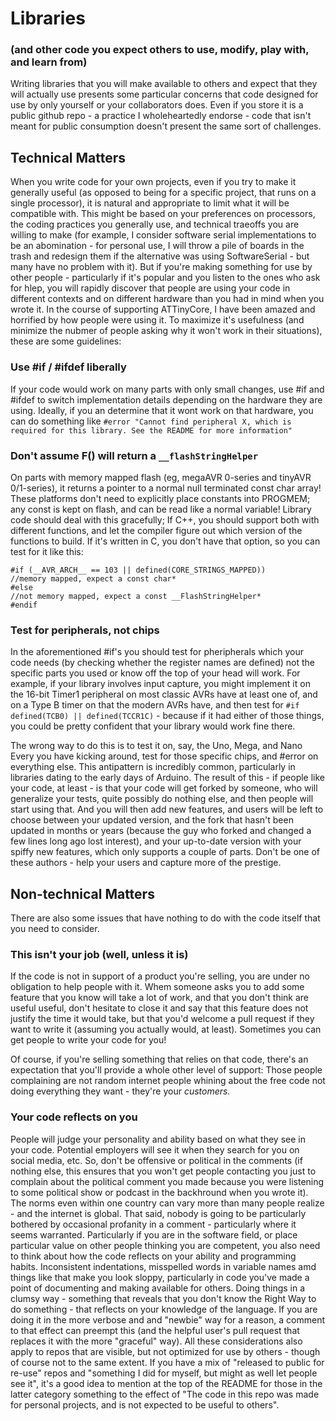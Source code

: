 # Libraries
### (and other code you expect others to use, modify, play with, and learn from)
Writing libraries that you will make available to others and expect that they will actually use presents some particular concerns that code designed for use by only yourself or your collaborators does. Even if you store it is a public github repo - a practice I wholeheartedly endorse - code that isn't meant for public consumption doesn't present the same sort of challenges. 

## Technical Matters
When you write code for your own projects, even if you try to make it generally useful (as opposed to being for a specific project, that runs on a single processor), it is natural and appropriate to limit what it will be compatible with. This might be based on your preferences on processors, the coding practices you generally use, and technical traeoffs you are willing to make (for example, I consider software serial implementations to be an abomination - for personal use, I will throw a pile of boards in the trash and redesign them if the alternative was using SoftwareSerial - but many have no problem with it). But if you're making something for use by other people - particularly if it's popular and you listen to the ones who ask for hlep, you will rapidly discover that people are using your code in different contexts and on different hardware than you had in mind when you wrote it. In the course of supporting ATTinyCore, I have been amazed and horrified by how people were using it. To maximize it's usefulness (and minimize the nubmer of people asking why it won't work in their situations), these are some guidelines:

### Use #if / #ifdef liberally
If your code would work on many parts with only small changes, use #if and #ifdef to switch implementation details depending on the hardware they are using. Ideally, if you an determine that it wont work on that hardware, you can do something like `#error "Cannot find peripheral X, which is required for this library. See the README for more information"`

### Don't assume F() will return a `__flashStringHelper`
On parts with memory mapped flash (eg, megaAVR 0-series and tinyAVR 0/1-series), it returns a pointer to a normal null terminated const char array! These platforms don't need to explicitly place constants into PROGMEM; any const is kept on flash, and can be read like a normal variable! Library code should deal with this gracefully; If C++, you should support both with different functions, and let the compiler figure out which version of the functions to build. If it's written in C, you don't have that option, so you can test for it like this:
```
#if (__AVR_ARCH__ == 103 || defined(CORE_STRINGS_MAPPED))
//memory mapped, expect a const char*
#else
//not memory mapped, expect a const __FlashStringHelper*
#endif
```

### Test for peripherals, not chips
In the aforementioned #if's you should test for pheripherals which your code needs (by checking whether the register names are defined) not the specific parts you used or know off the top of your head will work. For example, if your library involves input capture, you might implement it on the 16-bit Timer1 peripheral on most classic AVRs have at least one of, and on a Type B timer on that the modern AVRs have, and then test for `#if defined(TCB0) || defined(TCCR1C)` - because if it had either of those things, you could be pretty confident that your library would work fine there.

The wrong way to do this is to test it on, say, the Uno, Mega, and Nano Every you have kicking around, test for those specific chips, and #error on everything else. This antipattern is incredibly common, particularly in libraries dating to the early days of Arduino. The result of this - if people like your code, at least - is that your code will get forked by someone, who will generalize your tests, quite possibly do nothing else, and then people will start using that. And you will then add new features, and users will be left to choose between your updated version, and the fork that hasn't been updated in months or years (because the guy who forked and changed a few lines long ago lost interest), and your up-to-date version with your spiffy new features, which only supports a couple of parts. Don't be one of these authors - help your users and capture more of the prestige. 

## Non-technical Matters
There are also some issues that have nothing to do with the code itself that you need to consider. 

### This isn't your job (well, unless it is) 
If the code is not in support of a product you're selling, you are under no obligation to help people with it. Whem someone asks you to add some feature that you know will take a lot of work, and that you don't think are useful useful, don't hesitate to close it and say that this feature does not justify the time it would take, but that you'd welcome a pull request if they want to write it (assuming you actually would, at least). Sometimes you can get people to write your code for you! 

Of course, if you're selling something that relies on that code, there's an expectation that you'll provide a whole other level of support: Those people complaining are not random internet people whining about the free code not doing everything they want - they're your *customers.*

### Your code reflects on you
People will judge your personality and ability based on what they see in your code. Potential employers will see it when they search for you on social media, etc. So, don't be offensive or political in the comments (if nothing else, this ensures that you won't get people contacting you just to complain about the political comment you made because you were listening to some political show or podcast in the backhround when you wrote it). The norms even within one country can vary more than many people realize - and the internet is global. That said, nobody is going to be particularly bothered by occasional profanity in a comment - particularly where it seems warranted. 
Particularly if you are in the software field, or place particular value on other people thinking you are competent, you also need to think about how the code reflects on your ability and programming habits. Inconsistent indentations, misspelled words in variable names amd things like that make you look sloppy, particularly in code you've made a point of documenting and making available for others. Doing things in a clumsy way - something that reveals that you don't know the Right Way to do something - that reflects on your knowledge of the language. If you are doing it in the more verbose and and "newbie" way for a reason, a comment to that effect can preempt this (and the helpful user's pull request that replaces it with the more "graceful" way). 
All these considerations also apply to repos that are visible, but not optimized for use by others - though of course not to the same extent. If you have a mix of "released to public for re-use" repos and "something I did for myself, but might as well let people see it", it's a good idea to mention at the top of the README for those in the latter category something to the effect of "The code in this repo was made for personal projects, and is not expected to be useful to others".
